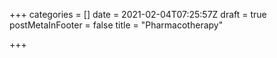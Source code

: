 +++
categories = []
date = 2021-02-04T07:25:57Z
draft = true
postMetaInFooter = false
title = "Pharmacotherapy"

+++
